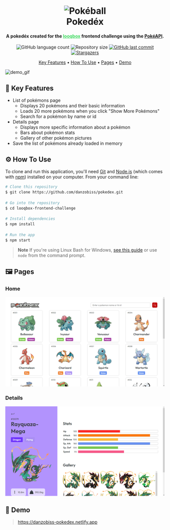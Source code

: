 
<h1 align="center">
  <br>
  <img src="./public\favicon.ico" alt="Pokéball" width="200">
  <br>
  Pokedéx
  <br>
</h1>

<h4 align="center">A pokedéx created for the <a href="https://www.looqbox.com" target="_blank" style="color: #40DA61">looqbox</a> frontend challenge using the <a href="http://https://pokeapi.co" target="_blank">PokéAPI</a>.</h4>

<p align="center">
  <img alt="GitHub language count" src="https://img.shields.io/github/languages/count/danzobiss/pokedex?color=%23b70ac7">
  <img alt="Repository size" src="https://img.shields.io/github/repo-size/danzobiss/pokedex">
  <a href="https://github.com/danzobiss/pokedex/commits/master">
    <img alt="GitHub last commit" src="https://img.shields.io/github/last-commit/danzobiss/pokedex?color=%23ff1c1c">
  </a>
   <a href="https://github.com/danzobiss/pokedex/stargazers">
    <img alt="Stargazers" src="https://img.shields.io/github/stars/danzobiss/pokedex?style=social&color=%23ff1c1c">
  </a>
</p>

<p align="center">
  <a href="#-key-features">Key Features</a> •
  <a href="#-how-to-use">How To Use</a> •
  <a href="#-pages">Pages</a> •
  <a href="#-demo">Demo</a>
</p>

![demo_gif](./src/assets/demo.gif)

## 🔑 Key Features

* List of pokémons page
  - Displays 20 pokémons and their basic information
  - Loads 20 more pokémons when you click "Show More Pokémons"
  - Search for a pokémon by name or id
* Details page
  - Displays more specific information about a pokémon
  - Bars about pokémon stats
  - Gallery of other pokémon pictures
* Save the list of pokémons already loaded in memory

## ⚙ How To Use

To clone and run this application, you'll need [Git](https://git-scm.com) and [Node.js](https://nodejs.org/en/download/) (which comes with [npm](http://npmjs.com)) installed on your computer. From your command line:

```bash
# Clone this repository
$ git clone https://github.com/danzobiss/pokedex.git

# Go into the repository
$ cd looqbox-frontend-challenge

# Install dependencies
$ npm install

# Run the app
$ npm start
```

> **Note**
> If you're using Linux Bash for Windows, [see this guide](https://www.howtogeek.com/261575/how-to-run-graphical-linux-desktop-applications-from-windows-10s-bash-shell/) or use `node` from the command prompt.


## 🖼 Pages

### Home
![screenshot1](./src/assets/print01.png)

### Details
![screenshot2](./src/assets/print02.png)

## 🤖 Demo
> <a href="https://danzobiss-pokedex.netlify.app">https://danzobiss-pokedex.netlify.app</a>

